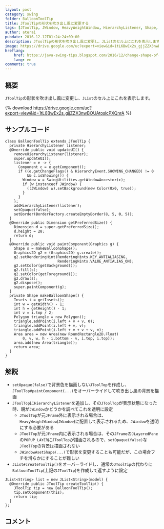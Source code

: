 ```yaml
---
layout: post
category: swing
folder: BalloonToolTip
title: JToolTipの形状を吹き出し風に変更する
tags: [JToolTip, JWindow, HeavyWeightWindow, HierarchyListener, Shape, Area, JList]
author: aterai
pubdate: 2016-12-12T01:24:24+09:00
description: JToolTipの形状を吹き出し風に変更し、JListのセル上にこれを表示します。
image: https://drive.google.com/uc?export=view&id=1tL6BwEx2s_gjjZZX3nwBOUAtoslcPXQnrA
hreflang:
    href: https://java-swing-tips.blogspot.com/2016/12/change-shape-of-jtooltip-to-balloon.html
    lang: en
comments: true
---
```

## 概要
`JToolTip`の形状を吹き出し風に変更し、`JList`のセル上にこれを表示します。

{% download https://drive.google.com/uc?export=view&id=1tL6BwEx2s_gjjZZX3nwBOUAtoslcPXQnrA %}

## サンプルコード
<pre class="prettyprint"><code>class BalloonToolTip extends JToolTip {
  private HierarchyListener listener;
  @Override public void updateUI() {
    removeHierarchyListener(listener);
    super.updateUI();
    listener = e -&gt; {
      Component c = e.getComponent();
      if ((e.getChangeFlags() &amp; HierarchyEvent.SHOWING_CHANGED) != 0
          &amp;&amp; c.isShowing()) {
        Window w = SwingUtilities.getWindowAncestor(c);
        if (w instanceof JWindow) {
          ((JWindow) w).setBackground(new Color(0x0, true));
        }
      }
    };
    addHierarchyListener(listener);
    setOpaque(false);
    setBorder(BorderFactory.createEmptyBorder(8, 5, 0, 5));
  }
  @Override public Dimension getPreferredSize() {
    Dimension d = super.getPreferredSize();
    d.height = 28;
    return d;
  }
  @Override public void paintComponent(Graphics g) {
    Shape s = makeBalloonShape();
    Graphics2D g2 = (Graphics2D) g.create();
    g2.setRenderingHint(RenderingHints.KEY_ANTIALIASING,
                        RenderingHints.VALUE_ANTIALIAS_ON);
    g2.setColor(getBackground());
    g2.fill(s);
    g2.setColor(getForeground());
    g2.draw(s);
    g2.dispose();
    super.paintComponent(g);
  }
  private Shape makeBalloonShape() {
    Insets i = getInsets();
    int w = getWidth() - 1;
    int h = getHeight() - 1;
    int v = i.top / 2;
    Polygon triangle = new Polygon();
    triangle.addPoint(i.left + v + v, 0);
    triangle.addPoint(i.left + v, v);
    triangle.addPoint(i.left + v + v + v, v);
    Area area = new Area(new RoundRectangle2D.Float(
        0, v, w, h - i.bottom - v, i.top, i.top));
    area.add(new Area(triangle));
    return area;
  }
}
</code></pre>

## 解説
- `setOpaque(false)`で背景色を描画しない`JToolTop`を作成し、`JToolTop#paintComponent(...)`をオーバーライドして吹き出し風の背景を描画
- `JToolTop`に`HierarchyListener`を追加し、その`JToolTop`が表示状態になった時、親が`JWindow`かどうかを調べてこれを透明に設定
    - `JToolTop`が元`JFrame`外に表示される場合は、`HeavyWeightWindow`(`JWindow`)に配置して表示されるため、`JWindow`を透明にする必要がある
    - `JToolTop`が元`JFrame`内に表示される場合は、その`JFrame`の`JLayeredPane`の`POPUP_LAYER`に`JToolTop`が描画されるので、`setOpaque(false)`な`JToolTop`の背景は描画されない
    - `JWindow#setShape(...)`で形状を変更することも可能だが、この場合フチを滑らかにすることが難しい
- `JList#createToolTip()`をオーバーライドし、通常の`JToolTip`の代わりに`BalloonToolTip`(上記の`JToolTip`)を作成して返すように設定

<!-- dummy comment line for breaking list -->

<pre class="prettyprint"><code>JList&lt;String&gt; list = new JList&lt;String&gt;(model) {
  @Override public JToolTip createToolTip() {
    JToolTip tip = new BalloonToolTip();
    tip.setComponent(this);
    return tip;
  }
};
</code></pre>

## コメント
